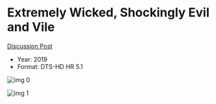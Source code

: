 # Extremely Wicked, Shockingly Evil and Vile

[Discussion Post](https://www.avsforum.com/threads/bass-eq-for-filtered-movies.2995212/post-59411078)

* Year: 2019
* Format: DTS-HD HR 5.1

![img 0](https://i.imgur.com/nDYDtgK.jpg)

![img 1](https://i.imgur.com/gnOBwqk.png)

